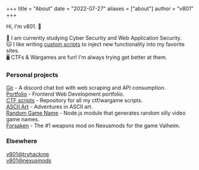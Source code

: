 +++
title = "About"
date = "2022-07-27"
aliases = ["about"]
author = "v801"
+++

Hi, I'm v801. :space_invader:

:seedling: I am currently studying Cyber Security and Web Application Security.  
:cat: I like writing [custom scripts](https://github.com/v801/fmm) to inject new functionality into my favorite sites.  
:desktop_computer: CTFs & Wargames are fun! I'm always trying get better at them.  

### Personal projects
[Gir](https://github.com/v801/gir) - A discord chat bot with web scraping and API consumption.  
[Portfolio](https://v801.github.io/portfolio/) - Frontend Web Development portfolio.  
[CTF scripts](https://github.com/v801/capture-the-flag) - Repository for all my ctf/wargame scripts.  
[ASCII Art](https://v801.github.io/ascii/) - Adventures in ASCII art.  
[Random Game Name](https://github.com/v801/random-game-name) - Node.js module that generates random silly video game names.  
[Forsaken](https://github.com/v801/forsaken-valheim) - The #1 weapons mod on Nexusmods for the game Valheim.  

### Elsewhere
[v801@tryhackme](https://tryhackme.com/p/v801)  
[v801@nexusmods](https://www.nexusmods.com/users/1082594)